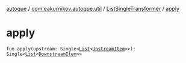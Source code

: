 [autoque](../../index.md) / [com.eakurnikov.autoque.util](../index.md) / [ListSingleTransformer](index.md) / [apply](./apply.md)

# apply

`fun apply(upstream: Single<`[`List`](https://kotlinlang.org/api/latest/jvm/stdlib/kotlin.collections/-list/index.html)`<`[`UpstreamItem`](index.md#UpstreamItem)`>>): Single<`[`List`](https://kotlinlang.org/api/latest/jvm/stdlib/kotlin.collections/-list/index.html)`<`[`DownstreamItem`](index.md#DownstreamItem)`>>`